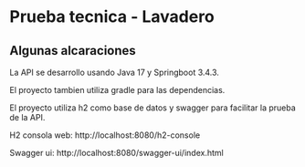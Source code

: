# Prueba tecnica - Lavadero

## Algunas alcaraciones

La API se desarrollo usando Java 17 y Springboot 3.4.3.

El proyecto tambien utiliza gradle para las dependencias.


El proyecto utiliza h2 como base de datos y swagger para facilitar la prueba de la API.

H2 consola web: http://localhost:8080/h2-console

Swagger ui: http://localhost:8080/swagger-ui/index.html

